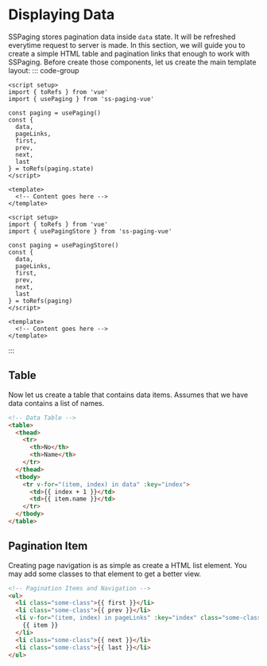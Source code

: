 # Displaying Data
SSPaging stores pagination data inside `data` state. It will be refreshed everytime request to server is made. In this section, we will guide you to create a simple HTML table and pagination links that enough to work with SSPaging. Before create those components, let us create the main template layout:
::: code-group
```vue [Composition API] 
<script setup>
import { toRefs } from 'vue'
import { usePaging } from 'ss-paging-vue'

const paging = usePaging()
const { 
  data, 
  pageLinks, 
  first, 
  prev, 
  next, 
  last 
} = toRefs(paging.state)
</script>

<template>
  <!-- Content goes here -->
</template>
```
```vue [Pinia] 
<script setup>
import { toRefs } from 'vue'
import { usePagingStore } from 'ss-paging-vue'

const paging = usePagingStore()
const { 
  data, 
  pageLinks, 
  first, 
  prev, 
  next, 
  last 
} = toRefs(paging)
</script>

<template>
  <!-- Content goes here -->
</template>
```

:::


## Table
Now let us create a table that contains data items. Assumes that we have data contains a list of names.
```html
<!-- Data Table -->
<table>
  <thead>
    <tr>
      <th>No</th>
      <th>Name</th>
    </tr>
  </thead>
  <tbody>
    <tr v-for="(item, index) in data" :key="index">
      <td>{{ index + 1 }}</td>
      <td>{{ item.name }}</td>
    </tr>
  </tbody>
</table>
```

## Pagination Item
Creating page navigation is as simple as create a HTML list element. You may add some classes to that element to get a better view.
```html
<!-- Pagination Items and Navigation -->
<ul>
  <li class="some-class">{{ first }}</li>
  <li class="some-class">{{ prev }}</li>
  <li v-for="(item, index) in pageLinks" :key="index" class="some-class">
    {{ item }}
  </li>
  <li class="some-class">{{ next }}</li>
  <li class="some-class">{{ last }}</li>
</ul>
```